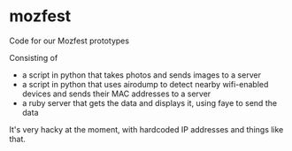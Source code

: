 mozfest
=======

Code for our Mozfest prototypes

Consisting of
 * a script in python that takes photos and sends images to a server
 * a script in python that uses airodump to detect nearby wifi-enabled devices and sends their MAC addresses to a server
 * a ruby server that gets the data and displays it, using faye to send the data

It's very hacky at the moment, with hardcoded IP addresses and things like that.
